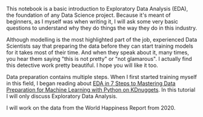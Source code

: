 This notebook is a basic introduction to Exploratory Data Analysis (EDA), the foundation of any Data Science project. Because it's meant of beginners, as I myself was when writing it, I will ask some very basic questions to understand why they do things the way they do in this industry.

Although modelling is the most highlighted part of the job, experienced Data Scientists say that preparing the data before they can start training models for it takes most of their time. And when they speak about it, many times, you hear them saying "this is not pretty" or "not glamarous". I actually find this detective work pretty beautiful. I hope you will like it too.

Data preparation contains multiple steps. When I first started training myself in this field, I began reading about <a href='https://www.kdnuggets.com/2019/06/7-steps-mastering-data-preparation-python.html'>EDA in 7 Steps to Mastering Data Preparation for Machine Learning with Python on KDnuggets</a>.
In this tutorial I will only discuss Exploratory Data Analysis.

I will work on the data from the World Happiness Report from 2020.
